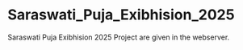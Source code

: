 # Saraswati_Puja_Exibhision_2025
Saraswati Puja Exibhision 2025 Project are given in the webserver.
